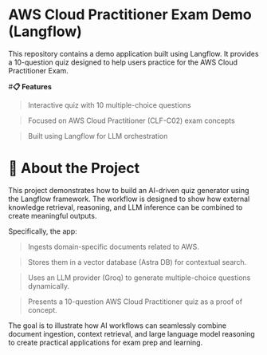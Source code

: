 # AWS Cloud Practitioner Exam Demo (Langflow)
This repository contains a demo application built using Langflow.
It provides a 10-question quiz designed to help users practice for the AWS Cloud Practitioner Exam.

#**📋 Features**

> Interactive quiz with 10 multiple-choice questions

> Focused on AWS Cloud Practitioner (CLF-C02) exam concepts

> Built using Langflow for LLM orchestration

# **🧠 About the Project**
This project demonstrates how to build an AI-driven quiz generator using the Langflow framework.
The workflow is designed to show how external knowledge retrieval, reasoning, and LLM inference can be combined to create meaningful outputs.

Specifically, the app:

> Ingests domain-specific documents related to AWS.

> Stores them in a vector database (Astra DB) for contextual search.

> Uses an LLM provider (Groq) to generate multiple-choice questions dynamically.

> Presents a 10-question AWS Cloud Practitioner quiz as a proof of concept.

The goal is to illustrate how AI workflows can seamlessly combine document ingestion, context retrieval, and large language model reasoning to create practical applications for exam prep and learning.
